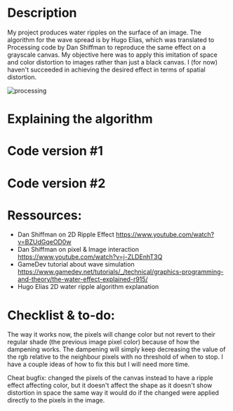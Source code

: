 # Description
My project produces water ripples on the surface of an image. The algorithm for the wave spread is by Hugo Elias, which was translated to Processing code by Dan Shiffman to reproduce the same effect on a grayscale canvas. My objective here was to apply this imitation of space and color distortion to images rather than just a black canvas. I (for now) haven't succeeded in achieving the desired effect in terms of spatial distortion.


![processing](https://github.com/soablackwhite/Intro-to-IM/blob/master/Week5/ripl.gif)

# Explaining the algorithm


# Code version #1


# Code version #2



# Ressources:
- Dan Shiffman on 2D Ripple Effect https://www.youtube.com/watch?v=BZUdGqeOD0w
- Dan Shiffman on pixel & Image interaction https://www.youtube.com/watch?v=j-ZLDEnhT3Q
- GameDev tutorial about wave simulation https://www.gamedev.net/tutorials/_/technical/graphics-programming-and-theory/the-water-effect-explained-r915/
- Hugo Elias 2D water ripple algorithm explanation

# Checklist & to-do:
The way it works now, the pixels will change color but not revert to their regular shade (the previous image pixel color) because of how the dampening works. The dampening will simply keep decreasing the value of the rgb relative to the neighbour pixels with no threshold of when to stop. I have a couple ideas of how to fix this but I will need more time.

Cheat bugfix: changed the pixels of the canvas instead to have a ripple effect affecting color, but it doesn't affect the shape as it doesn't show distortion in space the same way it would do if the changed were applied directly to the pixels in the image.


